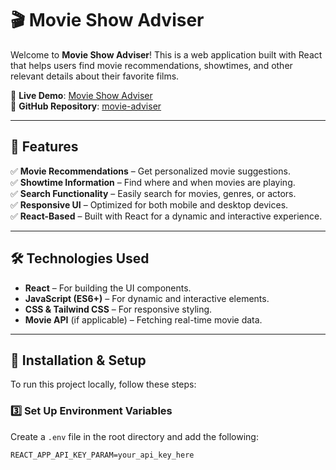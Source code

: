 # 🎬 Movie Show Adviser

Welcome to **Movie Show Adviser**! This is a web application built with React that helps users find movie recommendations, showtimes, and other relevant details about their favorite films.

🚀 **Live Demo**: [Movie Show Adviser](https://movie-show-adviser.netlify.app/)  
📂 **GitHub Repository**: [movie-adviser](https://github.com/Tharushzzz/movie-adviser)

---

## 📌 Features

✅ **Movie Recommendations** – Get personalized movie suggestions.  
✅ **Showtime Information** – Find where and when movies are playing.  
✅ **Search Functionality** – Easily search for movies, genres, or actors.  
✅ **Responsive UI** – Optimized for both mobile and desktop devices.  
✅ **React-Based** – Built with React for a dynamic and interactive experience.  

---

## 🛠️ Technologies Used

- **React** – For building the UI components.
- **JavaScript (ES6+)** – For dynamic and interactive elements.
- **CSS & Tailwind CSS** – For responsive styling.
- **Movie API** (if applicable) – Fetching real-time movie data.

---

## 🚀 Installation & Setup

To run this project locally, follow these steps:

### 3️⃣ Set Up Environment Variables
Create a `.env` file in the root directory and add the following:

```plaintext
REACT_APP_API_KEY_PARAM=your_api_key_here 




